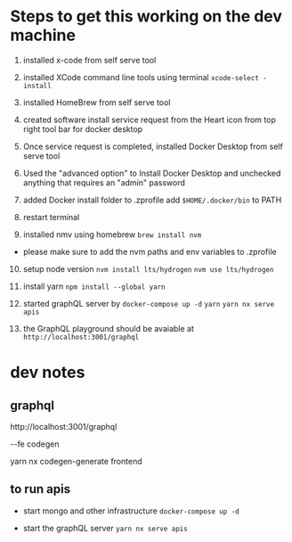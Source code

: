 
# Steps to get this working on the dev machine

1. installed x-code from self serve tool
2. installed XCode command line tools using terminal 
`xcode-select -install`
3. installed HomeBrew from self serve tool
4. created software install service request from the Heart icon from top right tool bar for docker desktop
5. Once service request is completed, installed Docker Desktop from self serve tool
6. Used the "advanced option" to Install Docker Desktop and unchecked anything that requires an "admin" password
7. added Docker install folder to .zprofile
add `$HOME/.docker/bin` to PATH
8. restart terminal

9. installed nmv using homebrew 
`brew install nvm`
- please make sure to add the nvm paths and env variables to .zprofile

10. setup node version
`nvm install lts/hydrogen`
`nvm use lts/hydrogen`

11. install yarn
`npm install --global yarn`

12. started graphQL server by 
`docker-compose up -d`
`yarn`
`yarn nx serve apis`

13. the GraphQL playground should be avaiable at 
`http://localhost:3001/graphql`



# dev notes


## graphql

http://localhost:3001/graphql

--fe codegen

yarn nx codegen-generate frontend


## to run apis

- start mongo and other infrastructure
`docker-compose up -d`

- start the graphQL server
`yarn nx serve apis`
